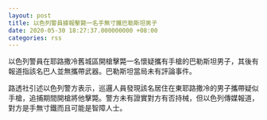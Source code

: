```yaml
---
layout: post
title: 以色列警員據報擊斃一名手無寸鐵巴勒斯坦男子
date: 2020-05-30 18:27:37.000000000 +08:00
categories: rss
---
```


以色列警員在耶路撒冷舊城區開槍擊斃一名懷疑攜有手槍的巴勒斯坦男子，其後有報道指該名巴人並無攜帶武器。巴勒斯坦當局未有評論事件。

路透社引述以色列警方表示，巡邏人員發現該名居住在東耶路撒冷的男子攜帶疑似手槍，追捕期間開槍將他擊斃。警方未有證實對方有否持械，但以色列傳媒報道，對方是手無寸鐵而且可能是智障人士。
